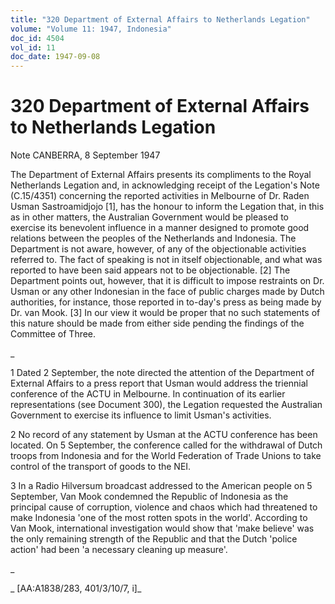 ```yaml
---
title: "320 Department of External Affairs to Netherlands Legation"
volume: "Volume 11: 1947, Indonesia"
doc_id: 4504
vol_id: 11
doc_date: 1947-09-08
---
```


# 320 Department of External Affairs to Netherlands Legation

Note CANBERRA, 8 September 1947

The Department of External Affairs presents its compliments to the Royal Netherlands Legation and, in acknowledging receipt of the Legation's Note (C.15/4351) concerning the reported activities in Melbourne of Dr. Raden Usman Sastroamidjojo [1], has the honour to inform the Legation that, in this as in other matters, the Australian Government would be pleased to exercise its benevolent influence in a manner designed to promote good relations between the peoples of the Netherlands and Indonesia. The Department is not aware, however, of any of the objectionable activities referred to. The fact of speaking is not in itself objectionable, and what was reported to have been said appears not to be objectionable. [2] The Department points out, however, that it is difficult to impose restraints on Dr. Usman or any other Indonesian in the face of public charges made by Dutch authorities, for instance, those reported in to-day's press as being made by Dr. van Mook. [3] In our view it would be proper that no such statements of this nature should be made from either side pending the findings of the Committee of Three.

_

1 Dated 2 September, the note directed the attention of the Department of External Affairs to a press report that Usman would address the triennial conference of the ACTU in Melbourne. In continuation of its earlier representations (see Document 300), the Legation requested the Australian Government to exercise its influence to limit Usman's activities.

2 No record of any statement by Usman at the ACTU conference has been located. On 5 September, the conference called for the withdrawal of Dutch troops from Indonesia and for the World Federation of Trade Unions to take control of the transport of goods to the NEI.

3 In a Radio Hilversum broadcast addressed to the American people on 5 September, Van Mook condemned the Republic of Indonesia as the principal cause of corruption, violence and chaos which had threatened to make Indonesia 'one of the most rotten spots in the world'. According to Van Mook, international investigation would show that 'make believe' was the only remaining strength of the Republic and that the Dutch 'police action' had been 'a necessary cleaning up measure'.

_

_ [AA:A1838/283, 401/3/10/7, i]_
